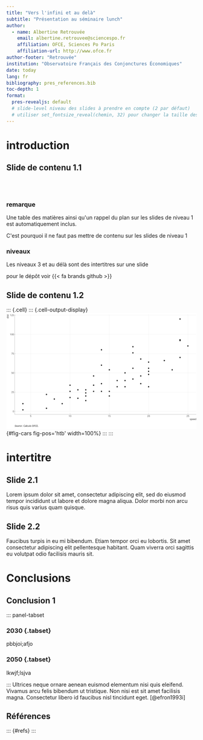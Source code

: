```yaml
---
title: "Vers l'infini et au delà"
subtitle: "Présentation au séminaire lunch"
author:
  - name: Albertine Retrouvée
    email: albertine.retrouvee@sciencespo.fr
    affiliation: OFCE, Sciences Po Paris
    affiliation-url: http://www.ofce.fr
author-footer: "Retrouvée"
institution: "Observatoire Français des Conjonctures Économiques"
date: today
lang: fr
bibliography: pres_references.bib
toc-depth: 1
format: 
  pres-revealjs: default
  # slide-level niveau des slides à prendre en compte (2 par défaut)
  # utiliser set_fontsize_reveal(chemin, 32) pour changer la taille des caractères
---
```






# introduction

## Slide de contenu 1.1

<br><br> <!--# pour insérer des lignes -->

### remarque

Une table des matières ainsi qu'un rappel du plan sur les slides de niveau 1 est automatiquement inclus.

C'est pourquoi il ne faut pas mettre de contenu sur les slides de niveau 1

### niveaux

Les niveaux 3 et au délà sont des intertitres sur une slide

pour le dépôt voir {{< fa brands github >}}

## Slide de contenu 1.2



::: {.cell}
::: {.cell-output-display}
![Speed versus distance among cars](pres_files/figure-revealjs/fig-cars-1.png){#fig-cars fig-pos='htb' width=100%}
:::
:::



# intertitre

## Slide 2.1

Lorem ipsum dolor sit amet, consectetur adipiscing elit, sed do eiusmod tempor incididunt ut labore et dolore magna aliqua. Dolor morbi non arcu risus quis varius quam quisque.

## Slide 2.2

Faucibus turpis in eu mi bibendum. Etiam tempor orci eu lobortis. Sit amet consectetur adipiscing elit pellentesque habitant. Quam viverra orci sagittis eu volutpat odio facilisis mauris sit.

# Conclusions

## Conclusion 1
::: panel-tabset

### 2030 {.tabset}

pbbjoi;afjo

### 2050 {.tabset}

lkwjf;lsjva

:::
Ultrices neque ornare aenean euismod elementum nisi quis eleifend. Vivamus arcu felis bibendum ut tristique. Non nisi est sit amet facilisis magna. Consectetur libero id faucibus nisl tincidunt eget. [@efron1993i]

## Références



::: {#refs}
:::

